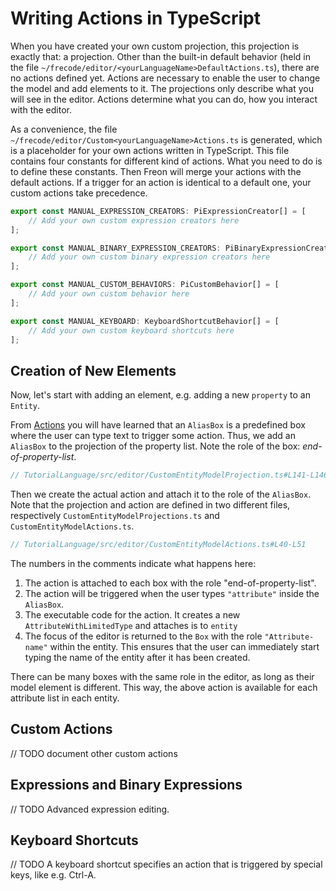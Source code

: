 <script>
    import Note from "$lib/notes/Note.svelte";
    import Figure from "$lib/figures/Figure.svelte";
</script>

# Writing Actions in TypeScript

When you have created your own custom projection, this projection is exactly that:
a projection. Other than the built-in default behavior (held in the file
`~/frecode/editor/<yourLanguageName>DefaultActions.ts`), there are no actions defined yet.
Actions are necessary to enable the user to change the model and add elements to it.
The projections only describe what you will see in the editor.
Actions determine what you can do, how you interact with the editor.

As a convenience, the file `~/frecode/editor/Custom<yourLanguageName>Actions.ts` is generated, which is a placeholder
for your own actions written in TypeScript. This file contains four constants for
different kind of actions. What you need to
do is to define these constants. Then Freon will merge your actions
with the default actions. If a trigger for an action is identical to a default one,
your custom actions take precedence.

```ts
export const MANUAL_EXPRESSION_CREATORS: PiExpressionCreator[] = [
	// Add your own custom expression creators here
];

export const MANUAL_BINARY_EXPRESSION_CREATORS: PiBinaryExpressionCreator[] = [
	// Add your own custom binary expression creators here
];

export const MANUAL_CUSTOM_BEHAVIORS: PiCustomBehavior[] = [
	// Add your own custom behavior here
];

export const MANUAL_KEYBOARD: KeyboardShortcutBehavior[] = [
	// Add your own custom keyboard shortcuts here
];
```

## Creation of New Elements

Now, let's start with adding an element, e.g. adding a new `property` to an
`Entity`.

From [Actions](/Under_the_Hood/The_Editor_Framework#defining-actions) you will have learned
that an `AliasBox` is a predefined box where the user can type text to trigger some action.
Thus, we add an `AliasBox` to the projection of the property list.
Note the role of the box: _end-of-property-list_.

```ts
// TutorialLanguage/src/editor/CustomEntityModelProjection.ts#L141-L146
```

Then we create the actual action and attach it to the role of the `AliasBox`. Note that the projection
and action
are defined in two different files, respectively `CustomEntityModelProjections.ts` and `CustomEntityModelActions.ts`.

```ts
// TutorialLanguage/src/editor/CustomEntityModelActions.ts#L40-L51
```

The numbers in the comments indicate what happens here:

1. The action is attached to each box with the role "end-of-property-list".
2. The action will be triggered when the user types `"attribute"` inside the `AliasBox`.
3. The executable code for the action. It creates a new `AttributeWithLimitedType` and attaches is to `entity`
4. The focus of the editor is returned to the `Box` with the role `"Attribute-name"`
   within the entity. This ensures that the user can immediately start typing the name of the entity after it has been created.

There can be many boxes with the same role in the editor, as long as their model element is different.
This way, the above action is available for each attribute list in each entity.

<!--- // TODO: describe the optional properties --->

## Custom Actions

// TODO document other custom actions

## Expressions and Binary Expressions

// TODO Advanced expression editing.

## Keyboard Shortcuts

// TODO A keyboard shortcut specifies an action that is triggered by special keys, like e.g. Ctrl-A.
